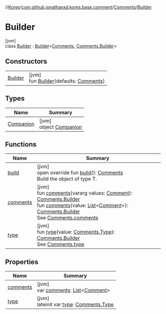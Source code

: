 //[Kores](../../../../index.md)/[com.github.jonathanxd.kores.base.comment](../../index.md)/[Comments](../index.md)/[Builder](index.md)

# Builder

[jvm]\
class [Builder](index.md) : [Builder](../../../com.github.jonathanxd.kores.builder/-builder/index.md)<[Comments](../index.md), [Comments.Builder](index.md)>

## Constructors

| | |
|---|---|
| [Builder](-builder.md) | [jvm]<br>fun [Builder](-builder.md)(defaults: [Comments](../index.md)) |

## Types

| Name | Summary |
|---|---|
| [Companion](-companion/index.md) | [jvm]<br>object [Companion](-companion/index.md) |

## Functions

| Name | Summary |
|---|---|
| [build](build.md) | [jvm]<br>open override fun [build](build.md)(): [Comments](../index.md)<br>Build the object of type T. |
| [comments](comments.md) | [jvm]<br>fun [comments](comments.md)(vararg values: [Comment](../../-comment/index.md)): [Comments.Builder](index.md)<br>fun [comments](comments.md)(value: [List](https://kotlinlang.org/api/latest/jvm/stdlib/kotlin.collections/-list/index.html)<[Comment](../../-comment/index.md)>): [Comments.Builder](index.md)<br>See [Comments.comments](../comments.md) |
| [type](type.md) | [jvm]<br>fun [type](type.md)(value: [Comments.Type](../-type/index.md)): [Comments.Builder](index.md)<br>See [Comments.type](../type.md) |

## Properties

| Name | Summary |
|---|---|
| [comments](comments.md) | [jvm]<br>var [comments](comments.md): [List](https://kotlinlang.org/api/latest/jvm/stdlib/kotlin.collections/-list/index.html)<[Comment](../../-comment/index.md)> |
| [type](type.md) | [jvm]<br>lateinit var [type](type.md): [Comments.Type](../-type/index.md) |
